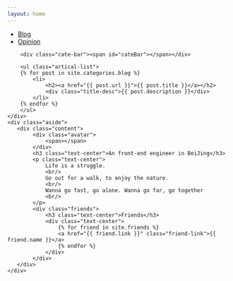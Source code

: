 ```yaml
---
layout: home
---
```


<div class="index-content blog">
    <div class="section">
        <ul class="artical-cate">
            <li class="on"><a href="/"><span>Blog</span></a></li>
            <li><a href="/opinion"><span>Opinion</span></a></li>
        </ul>

        <div class="cate-bar"><span id="cateBar"></span></div>

        <ul class="artical-list">
        {% for post in site.categories.blog %}
            <li>
                <h2><a href="{{ post.url }}">{{ post.title }}</a></h2>
                <div class="title-desc">{{ post.description }}</div>
            </li>
        {% endfor %}
        </ul>
    </div>
    <div class="aside">
       <div class="content">
            <div class="avatar">
                <span></span>
            </div>
            <h3 class="text-center">An front-end engineer in BeiJing</h3>
            <p class="text-center">
                Life is a struggle.
                <br/>
                Go out for a walk, to enjoy the nature.
                <br/>
                Wanna go fast, go alone. Wanna go far, go together
                <br/>
            </p>
            <div class="friends">
                <h3 class="text-center">Friends</h3>
                <div class="text-center">
                    {% for friend in site.friends %}
                    <a href="{{ friend.link }}" class="friend-link">{{ friend.name }}</a>
                    {% endfor %}
                </div>
            </div>
       </div>
    </div>
</div>
